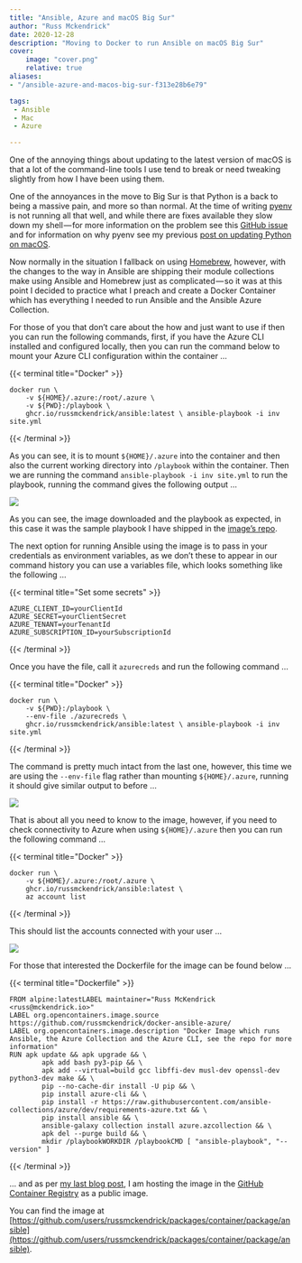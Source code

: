 ```yaml
---
title: "Ansible, Azure and macOS Big Sur"
author: "Russ Mckendrick"
date: 2020-12-28
description: "Moving to Docker to run Ansible on macOS Big Sur"
cover:
    image: "cover.png"
    relative: true
aliases:
- "/ansible-azure-and-macos-big-sur-f313e28b6e79"

tags:
 - Ansible
 - Mac
 - Azure

---
```


One of the annoying things about updating to the latest version of macOS is that a lot of the command-line tools I use tend to break or need tweaking slightly from how I have been using them.

One of the annoyances in the move to Big Sur is that Python is a back to being a massive pain, and more so than normal. At the time of writing [pyenv](https://github.com/pyenv/pyenv) is not running all that well, and while there are fixes available they slow down my shell — for more information on the problem see this [GitHub issue](https://github.com/pyenv/pyenv/issues/1643) and for information on why pyenv see my previous [post on updating Python on macOS](https://www.mediaglasses.blog/2019/12/29/upgrade-python-on-macos/).

Now normally in the situation I fallback on using [Homebrew](https://www.brew.sh/), however, with the changes to the way in Ansible are shipping their module collections make using Ansible and Homebrew just as complicated — so it was at this point I decided to practice what I preach and create a Docker Container which has everything I needed to run Ansible and the Ansible Azure Collection.

For those of you that don’t care about the how and just want to use if then you can run the following commands, first, if you have the Azure CLI installed and configured locally, then you can run the command below to mount your Azure CLI configuration within the container …

{{< terminal title="Docker" >}}
```
docker run \
	-v ${HOME}/.azure:/root/.azure \
	-v ${PWD}:/playbook \
	ghcr.io/russmckendrick/ansible:latest \	ansible-playbook -i inv site.yml
```
{{< /terminal >}}

As you can see, it is to mount `${HOME}/.azure` into the container and then also the current working directory into `/playbook` within the container. Then we are running the command `ansible-playbook -i inv site.yml` to run the playbook, running the command gives the following output …

![](images/2020-12-28_ansible-azure-and-macos-big-sur-01.png)

As you can see, the image downloaded and the playbook as expected, in this case it was the sample playbook I have shipped in the [image’s repo](https://github.com/russmckendrick/docker-ansible-azure).

The next option for running Ansible using the image is to pass in your credentials as environment variables, as we don’t these to appear in our command history you can use a variables file, which looks something like the following …

{{< terminal title="Set some secrets" >}}
```
AZURE_CLIENT_ID=yourClientId
AZURE_SECRET=yourClientSecret
AZURE_TENANT=yourTenantId
AZURE_SUBSCRIPTION_ID=yourSubscriptionId
```
{{< /terminal >}}

Once you have the file, call it `azurecreds` and run the following command …

{{< terminal title="Docker" >}}
```
docker run \
	-v ${PWD}:/playbook \
	--env-file ./azurecreds \
	ghcr.io/russmckendrick/ansible:latest \	ansible-playbook -i inv site.yml
```
{{< /terminal >}}

The command is pretty much intact from the last one, however, this time we are using the `--env-file` flag rather than mounting `${HOME}/.azure`, running it should give similar output to before …

![](images/2020-12-28_ansible-azure-and-macos-big-sur-02.png)

That is about all you need to know to the image, however, if you need to check connectivity to Azure when using `${HOME}/.azure` then you can run the following command …

{{< terminal title="Docker" >}}
```
docker run \
	-v ${HOME}/.azure:/root/.azure \
	ghcr.io/russmckendrick/ansible:latest \
	az account list
```
{{< /terminal >}}

This should list the accounts connected with your user …

![](images/2020-12-28_ansible-azure-and-macos-big-sur-03.png)

For those that interested the Dockerfile for the image can be found below …

{{< terminal title="Dockerfile" >}}
```
FROM alpine:latestLABEL maintainer="Russ McKendrick <russ@mckendrick.io>"
LABEL org.opencontainers.image.source https://github.com/russmckendrick/docker-ansible-azure/
LABEL org.opencontainers.image.description "Docker Image which runs Ansible, the Azure Collection and the Azure CLI, see the repo for more information"
RUN apk update && apk upgrade && \
        apk add bash py3-pip && \
        apk add --virtual=build gcc libffi-dev musl-dev openssl-dev python3-dev make && \
        pip --no-cache-dir install -U pip && \
        pip install azure-cli && \
        pip install -r https://raw.githubusercontent.com/ansible-collections/azure/dev/requirements-azure.txt && \
        pip install ansible && \
        ansible-galaxy collection install azure.azcollection && \
        apk del --purge build && \
        mkdir /playbookWORKDIR /playbookCMD [ "ansible-playbook", "--version" ]
```
{{< /terminal >}}

… and as per [my last blog post](https://www.mediaglasses.blog/2020/09/27/migrating-my-docker-images-to-the-github-container-registry/), I am hosting the image in the [GitHub Container Registry](https://docs.github.com/en/free-pro-team@latest/packages/guides/about-github-container-registry) as a public image.

You can find the image at [https://github.com/users/russmckendrick/packages/container/package/ansible](https://github.com/users/russmckendrick/packages/container/package/ansible).

